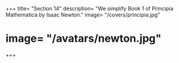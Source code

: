 +++
title= "Section 14"
description= "We simplify Book 1 of  Principia Mathematica by Isaac Newton."
image= "/covers/principia.jpg"
# image= "/avatars/newton.jpg"
+++
